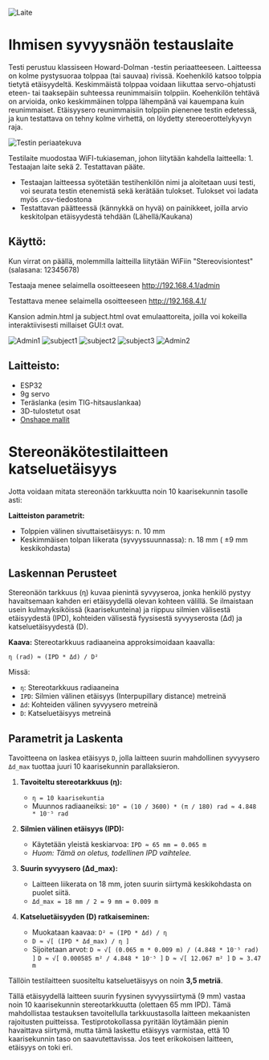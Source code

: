 ![Laite](image.gif)

# Ihmisen syvyysnäön testauslaite

Testi perustuu klassiseen Howard-Dolman -testin periaatteeseen. Laitteessa on kolme pystysuoraa tolppaa (tai sauvaa) rivissä. Koehenkilö katsoo tolppia tietytä etäisyydeltä. Keskimmäistä tolppaa voidaan liikuttaa servo-ohjatusti eteen- tai taaksepäin suhteessa reunimmaisiin tolppiin. Koehenkilön tehtävä on arvioida, onko keskimmäinen tolppa lähempänä vai kauempana kuin reunimmaiset. Etäisyysero reunimmaisiin tolppiin pienenee testin edetessä, ja kun testattava on tehny kolme virhettä, on löydetty stereoerottelykyvyn raja.

![Testin periaatekuva](stereonäkötesti.png)

Testilaite muodostaa WiFI-tukiaseman, johon liitytään kahdella laitteella: 1. Testaajan laite sekä 2. Testattavan pääte.
* Testaajan laitteessa syötetään testihenkilön nimi ja aloitetaan uusi testi, voi seurata testin etenemistä sekä kerätään tulokset. Tulokset voi ladata myös .csv-tiedostona
* Testattavan päätteessä (kännykkä on hyvä) on painikkeet, joilla arvio keskitolpan etäisyydestä tehdään (Lähellä/Kaukana)

## Käyttö:

Kun virrat on päällä, molemmilla laitteilla liitytään WiFiin "Stereovisiontest" (salasana: 12345678)

Testaaja menee selaimella osoitteeseen http://192.168.4.1/admin

Testattava menee selaimella osoitteeseen http://192.168.4.1/

Kansion admin.html ja subject.html ovat emulaattoreita, joilla voi kokeilla interaktiivisesti millaiset GUI:t ovat.

![Admin1](admin1.png)
![subject1](subject1.png)
![subject2](subject2.png)
![subject3](subject3.png)
![Admin2](admin2.png)

## Laitteisto:

* ESP32
* 9g servo
* Teräslanka (esim TIG-hitsauslankaa)
* 3D-tulostetut osat 
* [Onshape mallit](https://cad.onshape.com/documents/015ba60578bb0acbbb4cbba4/w/e4783b3f15ab7f564ce377d3/e/8b8e0c89aea4ec2eb4cf4481?renderMode=0&uiState=67ef9e59e533a868c3031aed)

# Stereonäkötestilaitteen katseluetäisyys

Jotta voidaan mitata stereonäön tarkkuutta noin 10 kaarisekunnin tasolle asti:
 
**Laitteiston parametrit:**
* Tolppien välinen sivuttaisetäisyys: n. 10 mm
* Keskimmäisen tolpan liikerata (syvyyssuunnassa): n. 18 mm ( ±9 mm keskikohdasta)

## Laskennan Perusteet

Stereonäön tarkkuus (η) kuvaa pienintä syvyyseroa, jonka henkilö pystyy havaitsemaan kahden eri etäisyydellä olevan kohteen välillä. Se ilmaistaan usein kulmayksiköissä (kaarisekunteina) ja riippuu silmien välisestä etäisyydestä (IPD), kohteiden välisestä fyysisestä syvyyserosta (Δd) ja katseluetäisyydestä (D).

**Kaava:**
Stereotarkkuus radiaaneina approksimoidaan kaavalla:

`η (rad) ≈ (IPD * Δd) / D²`

Missä:
* `η`: Stereotarkkuus radiaaneina
* `IPD`: Silmien välinen etäisyys (Interpupillary distance) metreinä
* `Δd`: Kohteiden välinen syvyysero metreinä
* `D`: Katseluetäisyys metreinä

## Parametrit ja Laskenta

Tavoitteena on laskea etäisyys `D`, jolla laitteen suurin mahdollinen syvyysero `Δd_max` tuottaa juuri 10 kaarisekunnin parallaksieron.

1.  **Tavoiteltu stereotarkkuus (η):**
    * `η = 10 kaarisekuntia`
    * Muunnos radiaaneiksi: `10" = (10 / 3600) * (π / 180) rad ≈ 4.848 * 10⁻⁵ rad`

2.  **Silmien välinen etäisyys (IPD):**
    * Käytetään yleistä keskiarvoa: `IPD ≈ 65 mm = 0.065 m`
    * *Huom: Tämä on oletus, todellinen IPD vaihtelee.*

3.  **Suurin syvyysero (Δd_max):**
    * Laitteen liikerata on 18 mm, joten suurin siirtymä keskikohdasta on puolet siitä.
    * `Δd_max = 18 mm / 2 = 9 mm = 0.009 m`

4.  **Katseluetäisyyden (D) ratkaiseminen:**
    * Muokataan kaavaa: `D² ≈ (IPD * Δd) / η`
    * `D ≈ √[ (IPD * Δd_max) / η ]`
    * Sijoitetaan arvot:
        `D ≈ √[ (0.065 m * 0.009 m) / (4.848 * 10⁻⁵ rad) ]`
        `D ≈ √[ 0.000585 m² / 4.848 * 10⁻⁵ ]`
        `D ≈ √[ 12.067 m² ]`
        `D ≈ 3.47 m`

Tällöin testilaitteen suositeltu katseluetäisyys on noin **3,5 metriä**.

Tällä etäisyydellä laitteen suurin fyysinen syvyyssiirtymä (9 mm) vastaa noin 10 kaarisekunnin stereotarkkuutta (olettaen 65 mm IPD). Tämä mahdollistaa testauksen tavoitellulla tarkkuustasolla laitteen mekaanisten rajoitusten puitteissa. Testiprotokollassa pyritään löytämään pienin havaittava siirtymä, mutta tämä laskettu etäisyys varmistaa, että 10 kaarisekunnin taso on saavutettavissa. Jos teet erikokoisen laitteen, etäisyys on toki eri.

